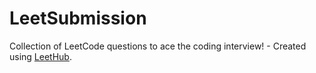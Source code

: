 # LeetSubmission
Collection of LeetCode questions to ace the coding interview! - Created using [LeetHub](https://github.com/QasimWani/LeetHub).
